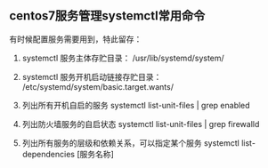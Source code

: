 ## centos7服务管理systemctl常用命令

有时候配置服务需要用到，特此留存：

1. systemctl 服务主体存贮目录： 
   /usr/lib/systemd/system/

2. systemctl 服务开机启动链接存贮目录： 
   /etc/systemd/system/basic.target.wants/

3. 列出所有开机自启的服务 
   systemctl  list-unit-files  |  grep enabled

4. 列出防火墙服务的自启状态 
   systemctl  list-unit-files | grep  firewalld

5. 列出所有服务的层级和依赖关系，可以指定某个服务 
   systemctl list-dependencies [服务名称]